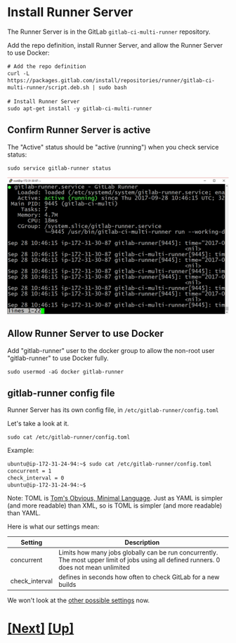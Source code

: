 # Install Runner Server


The Runner Server is in the GitLab `gitlab-ci-multi-runner` repository.

Add the repo definition, install Runner Server, and allow the Runner Server to use Docker:


```console
# Add the repo definition
curl -L https://packages.gitlab.com/install/repositories/runner/gitlab-ci-multi-runner/script.deb.sh | sudo bash

# Install Runner Server
sudo apt-get install -y gitlab-ci-multi-runner
```

## Confirm Runner Server is active

The "Active" status should be "active (running") when you check service status:


```console
sudo service gitlab-runner status
```


![runner service is active](img/runner_service_active.png)

## Allow Runner Server to use Docker

Add "gitlab-runner" user to the docker group to allow
the non-root user "gitlab-runner" to use Docker fully.

```console 
sudo usermod -aG docker gitlab-runner

```
## gitlab-runner config file

Runner Server has its own config file, in `/etc/gitlab-runner/config.toml`

Let's take a look at it.


```console
sudo cat /etc/gitlab-runner/config.toml
```

Example:

```shell_session
ubuntu@ip-172-31-24-94:~$ sudo cat /etc/gitlab-runner/config.toml
concurrent = 1
check_interval = 0
ubuntu@ip-172-31-24-94:~$
```

Note: TOML is [Tom's Obvious, Minimal Language](https://github.com/toml-lang/toml). 
Just as YAML is simpler (and more readable) than XML, so is TOML is simpler 
(and more readable) than YAML.

Here is what our settings mean:

| Setting | Description |
|---------|-------------|
| concurrent | Limits how many jobs globally can be run concurrently. The most upper limit of jobs using all defined runners. 0 does not mean unlimited |
| check_interval | defines in seconds how often to check GitLab for a new builds |

We won't look at the [other possible settings](https://gitlab.com/gitlab-org/gitlab-ci-multi-runner/blob/master/docs/configuration/advanced-configuration.md) now.

# [[Next]](21-install-build-and-test-tools.md) [[Up]](README.md)
